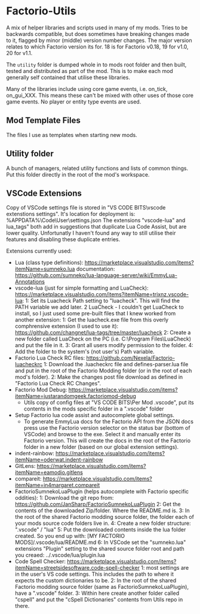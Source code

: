 # Factorio-Utils
A mix of helper libraries and scripts used in many of my mods. Tries to be backwards compatible, but does sometimes have breaking changes made to it, flagged by minor (middle) version number changes.
The major version relates to which Factorio version its for. 18 is for Factorio v0.18, 19 for v1.0, 20 for v1.1.

The `utility` folder is dumped whole in to mods root folder and then built, tested and distributed as part of the mod. This is to make each mod generally self contained that utilise these libraries.

Many of the libraries include using core game events, i.e. on_tick, on_gui_XXX. This means these can't be mixed with other uses of those core game events. No player or entity type events are used.


Mod Template Files
-----------
The files I use as templates when starting new mods.


Utility folder
-----------
A bunch of managers, related utility functions and lists of common things. Put this folder directly in the root of the mod's workspace.


VSCode Extensions
----------

Copy of VSCode settings file is stored in "VS CODE BITS\vscode extenstions settings". It's location for deployment is: %APPDATA%\Code\User\settings.json
The extensions "vscode-lua" and lua_tags" both add in suggestions that duplicate Lua Code Assist, but are lower quality. Unfortunatly I haven't found any way to still utilise their features and disabling these duplicate entries.

Extensions currently used:
 - Lua (class type definitions): https://marketplace.visualstudio.com/items?itemName=sumneko.lua    documentation: https://github.com/sumneko/lua-language-server/wiki/EmmyLua-Annotations
 - vscode-lua (just for simple formatting and LuaCheck): https://marketplace.visualstudio.com/items?itemName=trixnz.vscode-lua:
	1: Set its Luacheck Path setting to "luacheck". This will find the PATH variable we add later.
	2 LuaCheck - I couldn't get LuaCheck to install, so I just used some pre-built files that I knew worked from another extension:
		1: Get the luacheck.exe file from this overly comphrensive extension (I used to use it): https://github.com/changnet/lua-tags/tree/master/luacheck
		2: Create a new folder called LuaCheck on the PC (i.e. C:\Program Files\LuaCheck) and put the file in it.
		3: Grant all users modify permission to the folder.
		4: Add the folder to the system's (not user's) Path variable.
 - Factorio Lua Check RC files: https://github.com/Nexela/Factorio-luacheckrc
	1: Download the .luacheckrc file and defines-parser.lua file and put in the root of the Factorio Modding folder (or in the root of each mod's folder).
	2: Make the changes post file download as defined in "Factorio Lua Check RC Changes".
 - Factorio Mod Debug: https://marketplace.visualstudio.com/items?itemName=justarandomgeek.factoriomod-debug
	- Utils copy of config files at "VS CODE BITS\Per Mod .vscode", put its contents in the mods specific folder in a ".vscode" folder
 - Setup Factorio lua code assist and autocomplete global settings.
	- To generate EmmyLua docs for the Factorio API from the JSON docs press use the Factorio version selector on the status bar (bottom of VSCode) and browse to the exe. Select it and manually enter its Factorio version. This will create the docs in the root of the Factorio folder in a new folder (based on our global extension settings).
 - indent-rainbow: https://marketplace.visualstudio.com/items?itemName=oderwat.indent-rainbow
 - GitLens: https://marketplace.visualstudio.com/items?itemName=eamodio.gitlens
 - compareit: https://marketplace.visualstudio.com/items?itemName=in4margaret.compareit
 - FactorioSumnekoLuaPlugin (helps autocomplete with Factorio specific oddities):
	1: Download the git repo from: https://github.com/JanSharp/FactorioSumnekoLuaPlugin
	2: Get the contents of the downloaded Zip/folder. Where the README.md is.
	3: In the root of the shared Factorio modding source folder, the folder each of your mods source code folders live in.
	4: Create a new folder structure: ".vscode" / "lua"
	5: Put the downloaded contents inside the lua folder created. So you end up with: [MY FACTORIO MODS]/.vscode/lua/README.md
	6: In VSCode set the "sumneko.lua" extensions "Plugin" setting to the shared source folder root and path you creaed: ../.vscode/lua/plugin.lua
 - Code Spell Checker: https://marketplace.visualstudio.com/items?itemName=streetsidesoftware.code-spell-checker
	1: most settings are in the user's VS code settings. This includes the path to where it expects the custom dictionaries to be.
	2: In the root of the shared Factorio modding source folder (same as FactorioSumnekoLuaPlugin), have a ".vscode" folder.
	3: Within here create another folder called "cspell" and put the "cSpell Dictionaries" contents from Utils repo in there.